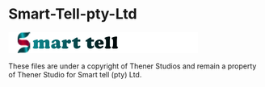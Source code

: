# Smart-Tell-pty-Ltd

![](img/logo-dark.png)

These files are under a copyright of Thener Studios and remain a property of Thener Studio for Smart tell (pty) Ltd.
